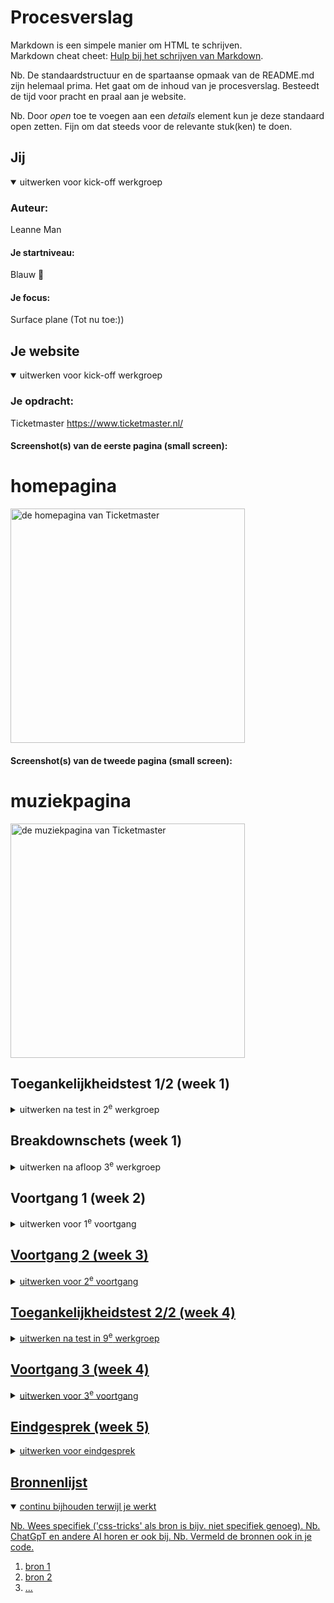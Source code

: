 # Procesverslag
Markdown is een simpele manier om HTML te schrijven.  
Markdown cheat cheet: [Hulp bij het schrijven van Markdown](https://github.com/adam-p/markdown-here/wiki/Markdown-Cheatsheet).

Nb. De standaardstructuur en de spartaanse opmaak van de README.md zijn helemaal prima. Het gaat om de inhoud van je procesverslag. Besteedt de tijd voor pracht en praal aan je website.

Nb. Door *open* toe te voegen aan een *details* element kun je deze standaard open zetten. Fijn om dat steeds voor de relevante stuk(ken) te doen.

## Jij

<details open>
  <summary>uitwerken voor kick-off werkgroep</summary>

  ### Auteur:
  Leanne Man

  #### Je startniveau:
  Blauw &#128153;

  #### Je focus:
  Surface plane (Tot nu toe:))
 
</details>

## Je website

<details open>
  <summary>uitwerken voor kick-off werkgroep</summary>

  ### Je opdracht:
  Ticketmaster 
  https://www.ticketmaster.nl/

  #### Screenshot(s) van de eerste pagina (small screen): 
  <h1>homepagina</h1>
  <img src="readme-images/homepagina.jpg" width="375px" alt="de homepagina van Ticketmaster">

  #### Screenshot(s) van de tweede pagina (small screen):
  <h1>muziekpagina</h1>
  <img src="readme-images/muziekpagina.jpg" width= "375px" alt="de muziekpagina van Ticketmaster">
 
</details>

## Toegankelijkheidstest 1/2 (week 1)

<details>
  <summary>uitwerken na test in 2<sup>e</sup> werkgroep</summary>

  ### Bevindingen
  Lijst met bevindingen die in de test naar voren kwamen:
  <ul>
    <li>Alle headings op de homepagina worden gevonden door de screenreader</li>
    <li>Alle links op de homepagina worden ook gevonden door de screenreader</li>
    <li>Ze zeggen bij de links bij het kopje 'Recent bekeken' "Bezochte link" in plaats van "Link". De screenreader weet dus ook al goed dat de gebruiker deze link heeft bezocht en laat dit weten</li>
    <li>Alle links in de navigatiebalk header worden gevonden. De afbeelding naast het Paypal icoon</li>
  </ul>
</details>

## Breakdownschets (week 1)

<details>
  <summary>uitwerken na afloop 3<sup>e</sup> werkgroep</summary>

  ### de hele pagina: 
  <img src="readme-images/breakdownschetshomepagina.jpg" width="375px" alt="breakdown van de hele pagina">

  ### dynamisch deel (bijv menu): 
  <img src="readme-images/breakdownschetsmenu.jpg" width="375px" alt="breakdown van een dynamisch deel">

  ### wellicht nog een dynamisch deel (bijv filter): 
  Niet van toepassing

</details>


## Voortgang 1 (week 2)

<details>
  <summary>uitwerken voor 1<sup>e</sup> voortgang</summary>

  ### Stand van zaken
  hier dit ging goed & dit was lastig (neem ook screenshots op van delen van je website en code)

  GOED:
  <br> <br> 
    <b>Het opstellen van de html toen ik eenmaal begonnen was</b>
    <img src="readme-images/eerstehtml.jpg" width="200px" alt="foto van mijn eerste opzet html">
  <br> <br> 
     <b>Het maken van de breakdownschetsen</b>
    <img src="readme-images/breakdownschets.jpg" width="200px" alt="foto van breakdownschets">
  <br> <br> 
      <b>De oefenopdrachtjes in de les (Vooral die van flexbox!!)</b>

  LASTIG:
  <br> <br>
      <b>Uitvinden hoe ik precies alles op Github moet plaatsen en hoe dit up 2 date gaat</b>
  <br> <br>
      <b>Het opstarten van de html. Ik had dit al een tijdje niet gedaan dus ik liep even vast op het begin</b>


  ### Agenda voor meeting
  samen met je groepje opstellen

  <b>Leanne</b>
  <li> Hoe maak je de afbeelding van het logo ook een hidden H1 in de HTML? </li>
  <li> Moet er voor de ul een nav ? </li>
  <li> Bij H2 “Populair” waar doe je de img tag? </li>
  <li> Hoe schrijf ik een bepaald stukje in HTML van de footer? </li>

  <br>

  <b>Chimène</b>
  <li> Hoe kan ik knoppen/afbeeldingen juist downloaden van de website? </li>
  <li> Hoe kan ik de lettertype van mijn website nu in mijn css krijgen? </li>
  <li> Maakt het uit of je png gebruikt of moet je svg gebruiken? </li>
  <li> Meerdere links stijlen tegelijk in css. Doe ik nu met classes, maar kan dit ook makkelijker? </li>

  <br>

  <b>Martin</b>
  <li> Maakt het uit wat voor soort bestand een afbeelding is? (Ex. png svg jpg webp) </li>
  <li> Hoe hou ik dit icoontje altijd dezelfde plek in het scherm? </li>
  <li> Hoe zorg ik dat iets verdwijnt als iets scrollt? </li>
  <li> Welke waarden zijn het handigst om te gebruiken als je alles responsive wil houden? </li>

  <br>

  <b>Kim</b>
  <li> Hoe maak je een pauze knop voor een carrousel? </li>
  <li> Hoe maak ik de gekleurde ronde onderkanten bij sections? </li>
  <li> Hoe loop je een animatie? </li>
  <li> Waarvoor mocht je nou precies wel een class voor gebruiken? </li>

  <br>

  <b>Rosalie</b>
  <li> Hoe laat ik een uitklapmenu groeien? </li>
  <li> Hoe vergroot ik een image binnen een bepaalde box zonder dat die er buiten komt? </li>


  ### Verslag van meeting
  hier na afloop snel de uitkomsten van de meeting vastleggen

  - het hamburgermenu moet je buiten de nav plaatsen
  - bij sections mag een class
  - section.knoppen ul a { } , bij section.knoppen > a { } alleen directe kinderen
  - margin: 0; (niet auto;)
  - <a href=”#” aria-current=”page”>

</details>


## Voortgang 2 (week 3)

<details>
  <summary>uitwerken voor 2<sup>e</sup> voortgang</summary>

  ### Stand van zaken
  hier dit ging goed & dit was lastig (neem ook screenshots op van delen van je website en code)

  GOED:
  <br> <br> 
  <ul>
    <li> 
      <b>Het opstellen van de html toen ik eenmaal begonnen was</b>
      <img src="readme-images/eerstehtml.jpg" width="200px" alt="foto van mijn eerste opzet html">
    <li>
  </ul>

  GOED:
  <br> <br>
  <ul>
    <li> 
      <b>Het opstellen van de html</b>
      <img src="readme-images/progress1.jpg" width="200px" alt="foto van hoe mijn website er met alleen de html (en een beetje css) uit ziet">
    </li>
  </ul>

  LASTIG:
  <br> <br>
  <ul>
    <li>
      <b>Ik raakte in de war van de vele sections die ik had... dus even kleurtjes gegeven om het wat duidelijker te maken voor me wat bij welke section hoort</b>
      <img src="readme-images/progress2.jpg" width="200px" alt="foto van hoe mijn website er nu uit ziet">
    </li>
    <li>
      <b>Als ik mijn nav open klap zie ik de a'tjes niet...</b>
       <img src="readme-images/progress3.jpg" width="200px" alt="foto van hoe mijn nav eruit ziet">
  </ul>

  ### Agenda voor meeting
  samen met je groepje opstellen

  Ik heb Chimène's site bekeken en zij mijne. Ook heb ik haar Github gecontroleerd en is up to date. 
  Chimène haar website is goed toegankelijk, alle plaatjes zijn te zien en ze heeft al veel content in haar HTML staan.

  <b>Leanne</b>
  <li> Hoe connect ik mijn tweede CSS bestand juist aan de HTML? </li>
  <li> Mijn nav werkt niet :( </li>
  <li> Hoe doe ik ook alweer het juiste lettertype importeren? </li>
  <li> Hoe verwijder je iets op Github? </li>

  <br>

  <b>Chimène</b>
  <li> Hoe krijg ik twee a’tjes naast elkaar als button? </li>
  <li> Bij een section werkt flex niet </li>
  <li> Hoe moet ik column toepassen op een bepaalde section? </li>
  <li> Menu knop snap ik niet hoe die werkt </li>

  <br>

  <b>Martin</b>
  <li> Hoe krijg ik dit icoon helemaal links </li>
  <li> Hoe maak ik dit carousel </li>
  <li> Hoe is dit handig om te maken met grid </li>
  <li> Moeten alle buttons naar iets leiden? </li>

  <br>

  <b>Kim</b>
  <li> Lettertype toepassen werkt niet bij de  H2 (?) </li>
  <li> Background-size: cover; geeft error aan? </li>
  <li> Hoe fix ik de nav button </li>

  <br>

  <b>Rosalie</b>
  <li> Hoe krijg ik mijn tekst over een header </li>
  <li> Hoe laat ik mijn uitklap menu groeien </li>

  ### Verslag van meeting
  hier na afloop snel de uitkomsten van de meeting vastleggen

  - om de randjes vol te krijgen doe je margin: 0; op de body, niet op de header/section
  - de nav zag je niet omdat het dezelfde kleur had als de background
  - font-face en network + cache legen om de fonts op te halen

</details>


## Toegankelijkheidstest 2/2 (week 4)

<details>
  <summary>uitwerken na test in 9<sup>e</sup> werkgroep</summary>

  ### Bevindingen
  Lijst met je bevindingen die in de test naar voren kwamen (geef ook aan wat er verbeterd is):

</details>





## Voortgang 3 (week 4)

<details>
  <summary>uitwerken voor 3<sup>e</sup> voortgang</summary>

  ### Stand van zaken
  hier dit ging goed & dit was lastig (neem ook screenshots op van delen van je website en code)

  GOED:
  <br> <br>
  <ul>
    <li> 
      <b>Start aan de footer stylen</b>
      <img src="readme-images/footerprogress.jpg" width="200px" alt="footer gestyled">
    </li>
  </ul>

  ### Agenda voor meeting
  samen met je groepje opstellen

  <b>Leanne</b>
  <li> Het juiste lettertype werkt niet </li>
  <li> Hoe doe je de zoekbalk in de header een rij naar onder </li>
  <li> Hoe zet ik de H2 en A (Tickets) op de goede positie </li>
  <li> Hoe verander ik volgorde van afbeelding + plaatje bij "Uitgelicht". Met flex? </li>
  <li> Hoe voeg ik het paarse lijntje onder "recent bekeken" en "populair" toe? </li>
  <li> Hoe kan ik het beste het zwarte randje in de header maken? met p? <li>

  <br> 

  <b>Chimène</b>
  <li> meer uitleg over @media Queries </li>
  <li> wil een border om mijn element, maar ik krijg het niet voor elkaar </li>
  <li> Jusitify conent lijkt niet te werken </li>
  <li> Hoe krijg ik een afbeelding links en tekst rechts met flex? </li>

  <br> 

  <b>Martin</b>
  <li> Hoe zorg ik ervoor dat de nav bar blijft staan </li>
  <li> Mag ik hier classes gebruiken? </li>
  <li> Gebruik van pixels </li>

  <br> 

  <b>Kim</b>
  <li> Hoe fix ik de padding bij de icoontjes in de NAV? </li>
  <li> Hoe voeg ik een to top button toe </li>
  <li> Hoe zat het ook en weer met de 2e pagina en de stylesheets? </li>
  <li> -webkit-background-clip: text; geeft een error, is dat OK? </li>
  <li> Waar kan ik het beste terecht als ik hierna tegen problemen oploop met Javascript? </li>

  <br>

  <b>Rosalie</b>
  Die was niet aanwezig.

  ### Verslag van meeting
  hier na afloop snel de uitkomsten van de meeting vastleggen

  - de input moet in een formulier met label, button (visually hidden)
  - px vermijden
  - background-image: vw;
  - de zwarte achtergrond header in <p> in header en dan flex gebruiken

</details>


## Eindgesprek (week 5)

<details>
  <summary>uitwerken voor eindgesprek</summary>

  ### Je uitkomst - karakteristiek screenshots:
  <img src="readme-images/dummy-plaatje.jpg" width="375px" alt="uitomst opdracht 1">


  ### Dit ging goed/Heb ik geleerd: 
  Korte omschrijving met plaatjes

  <img src="readme-images/dummy-plaatje.jpg" width="375px" alt="top">


  ### Dit was lastig/Is niet gelukt:
  Korte omschrijving met plaatjes

  <img src="readme-images/dummy-plaatje.jpg" width="375px" alt="bummer">
</details>





## Bronnenlijst

<details open>
  <summary>continu bijhouden terwijl je werkt</summary>

  Nb. Wees specifiek ('css-tricks' als bron is bijv. niet specifiek genoeg). 
  Nb. ChatGpT en andere AI horen er ook bij.
  Nb. Vermeld de bronnen ook in je code.

  1. bron 1
  2. bron 2
  3. ...

</details>